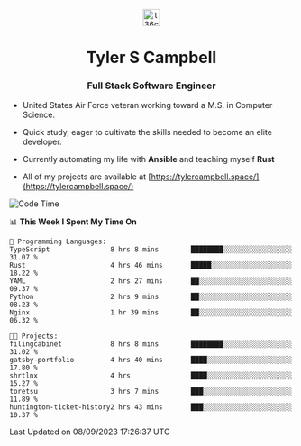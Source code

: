 <p align="center">
<a href="https://www.linkedin.com/in/t36campbell" target="blank"><img align="center" src="https://ik.imagekit.io/t36campbell/Portfolio/linkedin.png.original_m8bbGgPh6.png" alt="t36campbell" height="30" width="30" /></a>
</p>
<h1 align="center">Tyler S Campbell</h1>
<h3 align="center">Full Stack Software Engineer</h3>

* United States Air Force veteran working toward a M.S. in Computer Science.

* Quick study, eager to cultivate the skills needed to become an elite developer.

* Currently automating my life with **Ansible** and teaching myself **Rust**

* All of my projects are available at [https://tylercampbell.space/](https://tylercampbell.space/)

<!--START_SECTION:waka-->
![Code Time](http://img.shields.io/badge/Code%20Time-2%2C787%20hrs%2033%20mins-blue)

📊 **This Week I Spent My Time On** 

```text
💬 Programming Languages: 
TypeScript               8 hrs 8 mins        ████████░░░░░░░░░░░░░░░░░   31.07 % 
Rust                     4 hrs 46 mins       █████░░░░░░░░░░░░░░░░░░░░   18.22 % 
YAML                     2 hrs 27 mins       ██░░░░░░░░░░░░░░░░░░░░░░░   09.37 % 
Python                   2 hrs 9 mins        ██░░░░░░░░░░░░░░░░░░░░░░░   08.23 % 
Nginx                    1 hr 39 mins        ██░░░░░░░░░░░░░░░░░░░░░░░   06.32 % 

🐱‍💻 Projects: 
filingcabinet            8 hrs 8 mins        ████████░░░░░░░░░░░░░░░░░   31.02 % 
gatsby-portfolio         4 hrs 40 mins       ████░░░░░░░░░░░░░░░░░░░░░   17.80 % 
shrtlnx                  4 hrs               ████░░░░░░░░░░░░░░░░░░░░░   15.27 % 
toretsu                  3 hrs 7 mins        ███░░░░░░░░░░░░░░░░░░░░░░   11.89 % 
huntington-ticket-history2 hrs 43 mins       ███░░░░░░░░░░░░░░░░░░░░░░   10.37 % 
```


 Last Updated on 08/09/2023 17:26:37 UTC
<!--END_SECTION:waka-->
